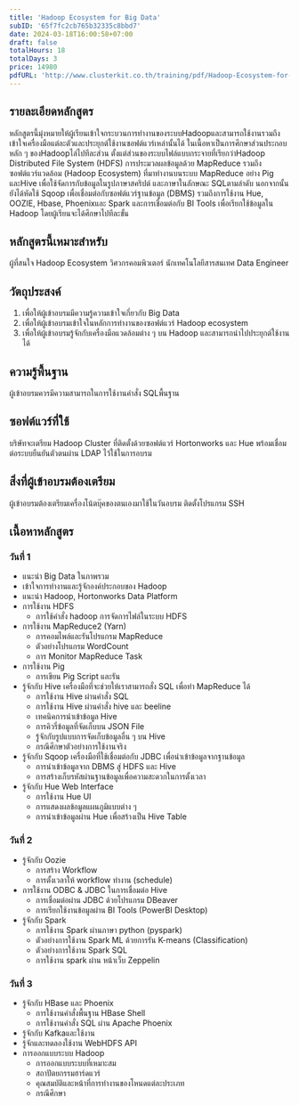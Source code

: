 ```yaml
---
title: 'Hadoop Ecosystem for Big Data'
subID: '65f7fc2cb765b32335c8bbd7' 
date: 2024-03-18T16:00:58+07:00
draft: false
totalHours: 18
totalDays: 3
price: 14980
pdfURL: 'http://www.clusterkit.co.th/training/pdf/Hadoop-Ecosystem-for-Big-Data.pdf'
---
```


## รายละเอียดหลักสูตร

หลักสูตรนี้มุ่งหมายให้ผู้เรียนเข้าใจกระบวนการทำงานของระบบHadoopและสามารถใช้งานรวมถึงเข้าใจเครื่องมือแต่ละตัวและประยุกต์ใช้งานซอฟต์แวร์เหล่านั้นได้ ในเนื้อหาเป็นการศึกษาส่วนประกอบหลัก ๆ ของHadoopไล่ไปทีละส่วน ตั้งแต่ส่วนของระบบไฟล์แบบกระจายที่เรียกว่าHadoop Distributed File System (HDFS) การประมวลผลข้อมูลด้วย MapReduce รวมถึงซอฟต์แวร์แวดล้อม (Hadoop Ecosystem) ที่มาทำงานบนระบบ MapReduce อย่าง Pig และHive เพื่อใช้จัดการกับข้อมูลในรูปภาษาสคริปต์ และภาษาในลักษณะ SQLตามลำดับ นอกจากนั้นยังได้หัดใช้ Sqoop เพื่อเชื่อมต่อกับซอฟต์แวร์ฐานข้อมูล (DBMS) รวมถึงการใช้งาน Hue, OOZIE, Hbase, Phoenixและ Spark และการเชื่อมต่อกับ BI Tools เพื่อเรียกใช้ข้อมูลใน Hadoop โดยผู้เรียนจะได้ศึกษาไปทีละขั้น

## หลักสูตรนี้เหมาะสำหรับ

ผู้ที่สนใจ Hadoop Ecosystem วิศวกรคอมพิวเตอร์ นักเทคโนโลยีสารสนเทศ Data Engineer

## วัตถุประสงค์

1. เพื่อให้ผู้เข้าอบรมมีความรู้ความเข้าใจเกี่ยวกับ Big Data
2. เพื่อให้ผู้เข้าอบรมเข้าใจในหลักการทำงานของซอฟต์แวร์ Hadoop ecosystem
3. เพื่อให้ผู้เข้าอบรมรู้จักกับเครื่องมือแวดล้อมต่าง ๆ บน Hadoop และสามารถนำไปประยุกต์ใช้งานได้

## ความรู้พื้นฐาน

ผู้เข้าอบรมควรมีความสามารถในการใช้งานคำสั่ง SQLพื้นฐาน

## ซอฟต์แวร์ที่ใช้

บริษัทจะเตรียม Hadoop Cluster ที่ติดตั้งด้วยซอฟต์แวร์ Hortonworks และ Hue พร้อมเชื่อมต่อระบบยืนยันตัวตนผ่าน LDAP ไว้ใช้ในการอบรม

## สิ่งที่ผู้เข้าอบรมต้องเตรียม

ผู้เข้าอบรมต้องเตรียมเครื่องโน้ตบุ๊คของตนเองมาใช้ในวันอบรม ติดตั้งโปรแกรม SSH 

## เนื้อหาหลักสูตร

### วันที่ 1
- แนะนำ Big Data ในภาพรวม
- เข้าใจการทำงานและรู้จักองค์ประกอบของ Hadoop
- แนะนำ Hadoop, Hortonworks Data Platform
- การใช้งาน HDFS
  - การใช้คำสั่ง hadoop การจัดการไฟล์ในระบบ HDFS
- การใช้งาน MapReduce2 (Yarn)
  - การคอมไพล์และรันโปรแกรม MapReduce
  - ตัวอย่างโปรแกรม WordCount
  - การ Monitor MapReduce Task
- การใช้งาน Pig
  - การเขียน Pig Script และรัน
- รู้จักกับ Hive เครื่องมือที่จะช่วยให้เราสามารถสั่ง SQL เพื่อทำ MapReduce ได้
  - การใช้งาน Hive ผ่านคำสั่ง SQL
  - การใช้งาน Hive ผ่านคำสั่ง hive และ beeline
  - เทคนิคการนำเข้าข้อมูล Hive
  - การคิวรี่ข้อมูลที่จัดเก็บบน JSON File
  - รู้จักกับรูปแบบการจัดเก็บข้อมูลอื่น ๆ บน Hive
  - กรณีศึกษาตัวอย่างการใช้งานจริง
- รู้จักกับ Sqoop เครื่องมือที่ใช้เชื่อมต่อกับ JDBC เพื่อนำเข้าข้อมูลจากฐานข้อมูล
  - การนำเข้าข้อมูลจาก DBMS สู่ HDFS และ Hive
  - การสร้างเก็บรหัสผ่านฐานข้อมูลเพื่อความสะดวกในการตั้งเวลา
- รู้จักกับ Hue Web Interface
  - การใช้งาน Hue UI
  - การแสดงผลข้อมูลแผนภูมิแบบต่าง ๆ 
  - การนำเข้าข้อมูลผ่าน Hue เพื่อสร้างเป็น Hive Table

### วันที่ 2
- รู้จักกับ Oozie
  - การสร้าง Workflow 
  - การตั้งเวลาให้ workflow ทำงาน (schedule)
- การใช้งาน ODBC & JDBC ในการเชื่อมต่อ Hive
  - การเชื่อมต่อผ่าน JDBC ด้วยโปรแกรม DBeaver
  - การเรียกใช้งานข้อมูลผ่าน BI Tools (PowerBI Desktop)
- รู้จักกับ Spark
  - การใช้งาน Spark ผ่านภาษา python (pyspark)
  - ตัวอย่างการใช้งาน Spark ML ด้วยการรัน K-means (Classification) 
  - ตัวอย่างการใช้งาน Spark SQL
  - การใช้งาน spark ผ่าน หน้าเว็บ Zeppelin

### วันที่ 3
- รู้จักกับ HBase และ Phoenix
  - การใช้งานคำสั่งพื้นฐาน HBase Shell
  - การใช้งานคำสั่ง SQL ผ่าน Apache Phoenix
- รู้จักกับ Kafkaและใช้งาน
- รู้จักและทดลองใช้งาน WebHDFS API
- การออกแบบระบบ Hadoop
  - การออกแบบระบบที่เหมาะสม
  - สถาปัตยกรรมฮาร์ดแวร์
  - คุณสมบัติและหน้าที่การทำงานของโหนดแต่ละประเภท
  - กรณีศึกษา  